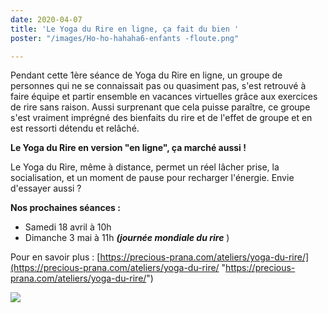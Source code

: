 ```yaml
---
date: 2020-04-07
title: 'Le Yoga du Rire en ligne, ça fait du bien '
poster: "/images/Ho-ho-hahaha6-enfants -floute.png"

---
```

Pendant cette 1ère séance de Yoga du Rire en ligne, un groupe de personnes qui ne se connaissait pas ou quasiment pas, s'est retrouvé à faire équipe et partir ensemble en vacances virtuelles grâce aux exercices de rire sans raison. Aussi surprenant que cela puisse paraître, ce groupe s'est vraiment imprégné des bienfaits du rire et de l'effet de groupe et en est ressorti détendu et relâché.

**Le Yoga du Rire en version "en ligne", ça marché aussi !** 

Le Yoga du Rire, même à distance, permet un réel lâcher prise, la socialisation, et un moment de pause pour recharger l'énergie. Envie d'essayer aussi ?

**Nos prochaines séances :**

* Samedi 18 avril à 10h
* Dimanche 3 mai  à 11h **_(journée mondiale du rire_** )

Pour en savoir plus : [https://precious-prana.com/ateliers/yoga-du-rire/](https://precious-prana.com/ateliers/yoga-du-rire/ "https://precious-prana.com/ateliers/yoga-du-rire/")

![](/images/collage-yoga-du-rire-medium.png)